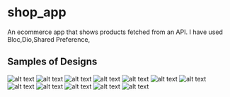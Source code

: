 # shop_app

An ecommerce app that shows products fetched from an API.
I have used Bloc,Dio,Shared Preference,

## Samples of Designs
![alt text](https://github.com/ahmed-ghandour/shop_app/blob/master/samples/1.png?raw=true)
![alt text](https://github.com/ahmed-ghandour/shop_app/blob/master/samples/2.png?raw=true)
![alt text](https://github.com/ahmed-ghandour/shop_app/blob/master/samples/3.png?raw=true)
![alt text](https://github.com/ahmed-ghandour/shop_app/blob/master/samples/4.png?raw=true)
![alt text](https://github.com/ahmed-ghandour/shop_app/blob/master/samples/5.png?raw=true)
![alt text](https://github.com/ahmed-ghandour/shop_app/blob/master/samples/6.png?raw=true)
![alt text](https://github.com/ahmed-ghandour/shop_app/blob/master/samples/7.png?raw=true)
![alt text](https://github.com/ahmed-ghandour/shop_app/blob/master/samples/8.png?raw=true)
![alt text](https://github.com/ahmed-ghandour/shop_app/blob/master/samples/9.png?raw=true)
![alt text](https://github.com/ahmed-ghandour/shop_app/blob/master/samples/10.png?raw=true)
![alt text](https://github.com/ahmed-ghandour/shop_app/blob/master/samples/11.png?raw=true)
![alt text](https://github.com/ahmed-ghandour/shop_app/blob/master/samples/12.png?raw=true)
